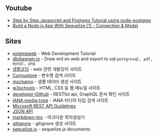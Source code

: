 ## Youtube
- [Step by Step Javascript and Postgres Tutorial using node-postgres](https://www.youtube.com/watch?v=ufdHsFClAk0)
- [Build a Node.js App With Sequelize [1] - Connection & Model](https://www.youtube.com/watch?v=bOHysWYMZM0&list=PLillGF-RfqbZyLc9sMQ72_u3FW9fVxo1p)

## Sites
- [poiemaweb](https://poiemaweb.com/) - Web Development Tutorial
- [dbdiagram.io](https://dbdiagram.io/home) - Draw erd on web and export to sql `postgresql, pdf, mysql, png`
- [생활코딩](https://opentutorials.org/course/1) - web 관련 개발강의 사이트
- [Curioustore](https://www.curioustore.com/#!/) - 변수명 검색 사이트
- [mockaroo](https://mockaroo.com) - 샘플 데이터 생성 사이트
- [w3schools](https://www.w3schools.com/) - HTML, CSS 등 웹 메뉴얼 사이트
- [developer-Github](https://developer.github.com/) - RESTful api, GraphQL 문서 확인 사이트
- [IANA media-type](https://www.iana.org/assignments/media-types/media-types.xhtml) - IANA 미디어 타입 검색 사이트
- [Microsoft REST API Guidelines](https://github.com/microsoft/api-guidelines/blob/vNext/Guidelines.md)
- [JSON API](https://jsonapi.org/)
- [markdown-toc](https://ecotrust-canada.github.io/markdown-toc/) - 마크다운 목차생성기
- [gitignore](https://www.gitignore.io/) - gitignore 생성 사이트
- [sequelize.js](https://sequelize.org/master/) - sequelize.js documents
